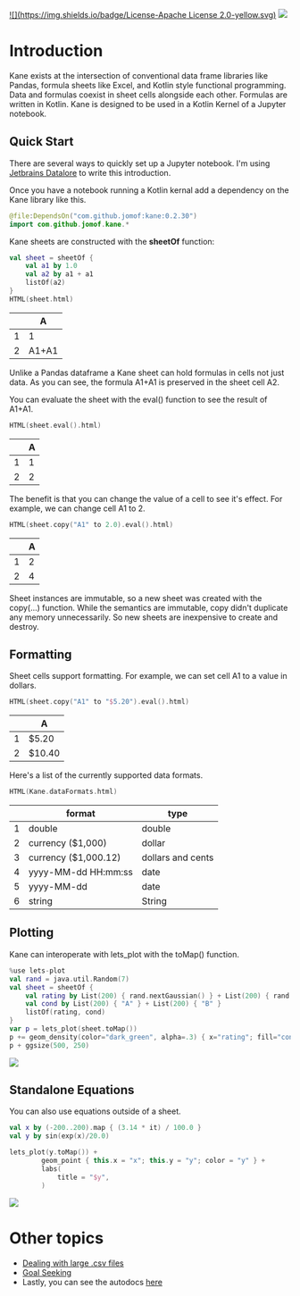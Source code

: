 [![](https://img.shields.io/badge/License-Apache License 2.0-yellow.svg)](https://github.com/jomof/kane/blob/master/LICENSE)
[![](https://jitpack.io/v/jomof/kane.svg)](https://jitpack.io/#jomof/kane)


# Introduction
Kane exists at the intersection of conventional data frame libraries like Pandas, formula sheets like Excel, and Kotlin style functional programming. Data and formulas coexist in sheet cells alongside each other. Formulas are written in Kotlin. Kane is designed to be used in a Kotlin Kernel of a Jupyter notebook.

## Quick Start
There are several ways to quickly set up a Jupyter notebook. I'm using [Jetbrains Datalore](https://datalore.jetbrains.com/) to write this introduction.

Once you have a notebook running a Kotlin kernal add a dependency on the Kane library like this.


```kotlin
@file:DependsOn("com.github.jomof:kane:0.2.30")
import com.github.jomof.kane.*
```

Kane sheets are constructed with the **sheetOf** function:


```kotlin
val sheet = sheetOf {
    val a1 by 1.0
    val a2 by a1 + a1
    listOf(a2)
}
HTML(sheet.html)
```





<table id="table_id" class="display">
<thead><tr>
  <th/><th>A</th></thead></tr>
  <tbody>
    <tr><td>1</td><td>1</td></tr>
    <tr><td>2</td><td>A1+A1</td></tr>
  </tbody>
</table>




Unlike a Pandas dataframe a Kane sheet can hold formulas in cells not just data. As you can see, the formula A1+A1 is preserved in the sheet cell A2.

You can evaluate the sheet with the eval() function to see the result of A1+A1.


```kotlin
HTML(sheet.eval().html)
```





<table id="table_id" class="display">
<thead><tr>
  <th/><th>A</th></thead></tr>
  <tbody>
    <tr><td>1</td><td>1</td></tr>
    <tr><td>2</td><td>2</td></tr>
  </tbody>
</table>




The benefit is that you can change the value of a cell to see it's effect. For example, we can change cell A1 to 2. 


```kotlin
HTML(sheet.copy("A1" to 2.0).eval().html)
```





<table id="table_id" class="display">
<thead><tr>
  <th/><th>A</th></thead></tr>
  <tbody>
    <tr><td>1</td><td>2</td></tr>
    <tr><td>2</td><td>4</td></tr>
  </tbody>
</table>




Sheet instances are immutable, so a new sheet was created with the copy(...) function. While the semantics are immutable, copy didn't duplicate any memory unnecessarily. So new sheets are inexpensive to create and destroy. 

## Formatting

Sheet cells support formatting. For example, we can set cell A1 to a value in dollars.


```kotlin
HTML(sheet.copy("A1" to "$5.20").eval().html)
```





<table id="table_id" class="display">
<thead><tr>
  <th/><th>A</th></thead></tr>
  <tbody>
    <tr><td>1</td><td>$5.20</td></tr>
    <tr><td>2</td><td>$10.40</td></tr>
  </tbody>
</table>




Here's a list of the currently supported data formats.


```kotlin
HTML(Kane.dataFormats.html)
```





<table id="table_id" class="display">
<thead><tr>
  <th/><th>format</th><th>type</th></thead></tr>
  <tbody>
    <tr><td>1</td><td>double</td><td>double</td></tr>
    <tr><td>2</td><td>currency ($1,000)</td><td>dollar</td></tr>
    <tr><td>3</td><td>currency ($1,000.12)</td><td>dollars and cents</td></tr>
    <tr><td>4</td><td>yyyy-MM-dd HH:mm:ss</td><td>date</td></tr>
    <tr><td>5</td><td>yyyy-MM-dd</td><td>date</td></tr>
    <tr><td>6</td><td>string</td><td>String</td></tr>
  </tbody>
</table>




## Plotting

Kane can interoperate with lets_plot with the toMap() function.


```kotlin
%use lets-plot
val rand = java.util.Random(7)
val sheet = sheetOf {
    val rating by List(200) { rand.nextGaussian() } + List(200) { rand.nextGaussian() * 1.5 + 1.5 }
    val cond by List(200) { "A" } + List(200) { "B" }
    listOf(rating, cond)
}
var p = lets_plot(sheet.toMap())
p += geom_density(color="dark_green", alpha=.3) { x="rating"; fill="cond" }
p + ggsize(500, 250)
```

![](https://jomof.github.io/kane/figures/readme-density.svg)

## Standalone Equations
You can also use equations outside of a sheet.

```kotlin
val x by (-200..200).map { (3.14 * it) / 100.0 }
val y by sin(exp(x)/20.0)

lets_plot(y.toMap()) +
        geom_point { this.x = "x"; this.y = "y"; color = "y" } +
        labs(
            title = "$y",
        )
```
![](https://jomof.github.io/kane/figures/readme-standalone-equation.svg)

# Other topics
- [Dealing with large .csv files](https://github.com/jomof/kane/blob/main/LargeCsvSupport.md)
- [Goal Seeking](https://github.com/jomof/kane/blob/main/GoalSeeking.md)
- Lastly, you can see the autodocs [here](https://github.com/jomof/kane/blob/gh-pages/dokka/-kane/com.github.jomof.kane/index.md)
